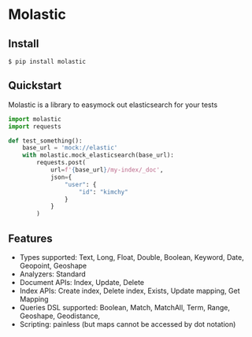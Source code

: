 # Molastic

## Install

```console
$ pip install molastic
```

## Quickstart

Molastic is a library to easymock out elasticsearch for your tests

```python
import molastic
import requests

def test_something():
    base_url = 'mock://elastic'
    with molastic.mock_elasticsearch(base_url):
        requests.post(
            url=f'{base_url}/my-index/_doc',
            json={ 
                "user": {
                    "id": "kimchy"
                } 
            }
        )
```

## Features

- Types supported: Text, Long, Float, Double, Boolean, Keyword, Date, Geopoint, Geoshape
- Analyzers: Standard
- Document APIs: Index, Update, Delete
- Index APIs: Create index, Delete index, Exists, Update mapping, Get Mapping
- Queries DSL supported: Boolean, Match, MatchAll, Term, Range, Geoshape, Geodistance, 
- Scripting: painless (but maps cannot be accessed by dot notation)
